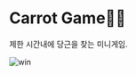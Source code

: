 # Carrot Game🥕🐰
제한 시간내에 당근을 찾는 미니게임.

![win](https://user-images.githubusercontent.com/81962246/119826764-57128180-bf33-11eb-85e4-f3386f146ad4.gif)

